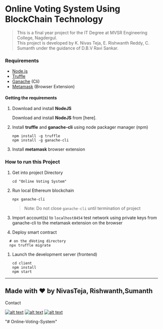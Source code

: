 # Online Voting System Using BlockChain Technology

> This is a final year project for the IT Degree at MVSR Engineering College, Nagdergul.<br/>
> This project is developed by K. Nivas Teja, E. Rishwanth Reddy, C. Sumanth under the guidance of D.B.V Ravi Sankar.

### Requirements
- [Node.js](https://nodejs.org)
- [Truffle](https://www.trufflesuite.com/truffle)
- [Ganache](https://github.com/trufflesuite/ganache-cli) (Cli)
- [Metamask](https://metamask.io/) (Browser Extension)

#### Getting the requirements
1. Download and install **NodeJS**

   Download and install **NodeJS** from [here].

1. Install **truffle** and **ganache-cli** using node packager manager (npm)

   ```shell
   npm install -g truffle
   npm install -g ganache-cli
   ```
1. Install **metamask** browser extension

### How to run this Project

1. Get into project Directory
    ```shell 
    cd "Online Voting System"
    ```

1. Run local Ethereum blockchain
    ```shell
    npx ganache-cli
    ```
    > Note: Do not close `ganache-cli` until termination of project

1. Import account(s) to `localhost8454` test network using private keys from ganache-cli to the metamask extension on the browser

1. Deploy smart contract
 ```shell
   # on the dVoting directory
   npx truffle migrate
   ```
1. Launch the development server (frontend)

   ```shell
   cd client
   npm install
   npm start
   ```
---

Made with ❤️ by NivasTeja, Rishwanth,Sumanth
---
Contact 

[1.1]: http://i.imgur.com/tXSoThF.png (twitter icon with padding)

[1.2]: http://i.imgur.com/wWzX9uB.png (twitter icon without padding)

[1]: http://www.twitter.com/carlsednaoui

[![alt text][1.1]][1]
[![alt text][2.1]][2]
[![alt text][3.1]][3]

[1.1]: http://i.imgur.com/tXSoThF.png (twitter icon with padding)
[2.1]: http://i.imgur.com/P3YfQoD.png (facebook icon with padding)
[3.1]: http://i.imgur.com/yCsTjba.png (google plus icon with padding)

[1]: https://twitter.com/NivasTeja00098
[2]: https://www.facebook.com/nivas.teja.5243
[3]: nivas8c27@gmail.com





"# Online-Voting-System" 
